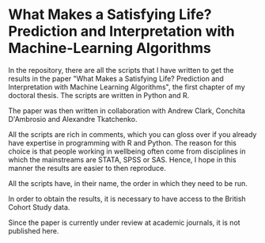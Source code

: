 # What Makes a Satisfying Life? Prediction and Interpretation with Machine-Learning Algorithms

In the repository, there are all the scripts that I have written to get the results in the paper "What Makes a Satisfying Life? Prediction and Interpretation with Machine Learning Algorithms", the first chapter of my doctoral thesis. The scripts are written in Python and R.

The paper was then written in collaboration with Andrew Clark, Conchita D'Ambrosio and Alexandre Tkatchenko.

All the scripts are rich in comments, which you can gloss over if you already have expertise in programming with R and Python. The reason for this choice is 
that people working in wellbeing often come from disciplines in which the mainstreams are STATA, SPSS or SAS. Hence, I hope in this manner the results are easier 
to then reproduce.

All the scripts have, in their name, the order in which they need to be run.

In order to obtain the results, it is necessary to have access to the British Cohort Study data. 

Since the paper is currently under review at academic journals, it is not published here.
